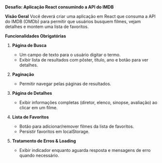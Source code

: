 **Desafio: Aplicação React consumindo a API do IMDB**

**Visão Geral**
Você deverá criar uma aplicação em React que consuma a API do IMDB (OMDb) para permitir que usuários busquem filmes, vejam detalhes e montem uma lista de favoritos.

**Funcionalidades Obrigatórias**

1. **Página de Busca**

   - Um campo de texto para o usuário digitar o termo.
   - Exibir lista de resultados com pôster, título, ano e botão para ver detalhes.

2. **Paginação**

   - Permitir navegar pelas páginas de resultados.

3. **Página de Detalhes**

   - Exibir informações completas (diretor, elenco, sinopse, avaliação) ao clicar em um filme.

4. **Lista de Favoritos**

   - Botão para adicionar/remover filmes da lista de favoritos.
   - Persistir favoritos em localStorage.

5. **Tratamento de Erros & Loading**

   - Exibir indicador enquanto aguarda resposta e mensagens de erro quando necessário.
